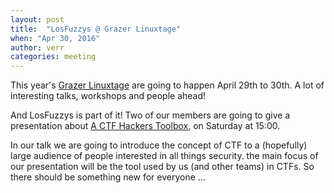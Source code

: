 ```yaml
---
layout: post
title:  "LosFuzzys @ Grazer Linuxtage"
when: "Apr 30, 2016"
author: verr
categories: meeting
---
```


This year's [Grazer Linuxtage](https://linuxtage.at/) are going to happen April 29th to 30th. A lot of interesting talks, workshops and people ahead!

And LosFuzzys is part of it! Two of our members are going to give a presentation about [A CTF Hackers Toolbox](https://glt16-programm.linuxtage.at/events/129.html), on Saturday at 15:00. 

In our talk we are going to introduce the concept of CTF to a (hopefully) large audience of people interested in all things security. the main focus of our presentation will be the tool used by us (and other teams) in CTFs. So there should be something new for everyone ...
